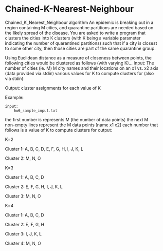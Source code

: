 # Chained-K-Nearest-Neighbour
Chained_K_Nearest_Neighbour algorithm
An epidemic is breaking out in a region containing M cities, and quarantine partitions are needed based on the likely spread of the disease.  You are asked to write a program that clusters the cities into K clusters (with K being a variable parameter indicating the number of quarantined partitions) such that if a city is closest to some other city, then those cities are part of the same quarantine group.

Using Euclidean distance as a measure of closeness between points, the following cities would be clustered as follows (with varying K)…
Input:
The number of cities (ie. M)
M city names and their locations on an x1 vs. x2 axis (data provided via stdin)
various values for K to compute clusters for (also via stdin)

Output:
cluster assignments for each value of K



Example:

	input:
		hw6_sample_input.txt
the first number is represents M (the number of data points)
the next M non-empty lines represent the M data points [name x1 x2]
each number that follows is a value of K to compute clusters for
output:

K=2

Cluster 1: A, B, C, D, E, F, G, H, I, J, K, L

Cluster 2: M, N, O

K=3

Cluster 1: A, B, C, D

Cluster 2: E, F, G, H, I, J, K, L

Cluster 3: M, N, O

K=4

Cluster 1: A, B, C, D

Cluster 2: E, F, G, H

Cluster 3: I, J, K, L

Cluster 4: M, N, O








